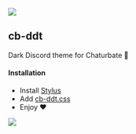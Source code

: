 ![](https://cdn.discordapp.com/attachments/687375350459793437/687424454326091777/cb-ddt_n1.png)
## cb-ddt
Dark Discord theme for Chaturbate 🥵

#### Installation
- Install [Stylus](https://github.com/openstyles/stylus)
- Add [cb-ddt.css](https://github.com/Yxmna/cb-ddt/blob/master/cb-ddt.css)
- Enjoy ❤️

![](https://media.discordapp.net/attachments/687375350459793437/687424472973705247/cb-ddt_n2.png?width=973&height=605)
